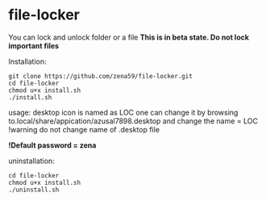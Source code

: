 # file-locker
You can lock and unlock folder or a file
**This is in beta state. Do not lock important files**

Installation: 
```
git clone https://github.com/zena59/file-locker.git
cd file-locker
chmod u+x install.sh
./install.sh
```

usage:
desktop icon is named as LOC
one can change it by browsing to.local/share/appication/azusal7898.desktop
and change the name = LOC
!warning do not change name of .desktop file

**!Default password = zena**


uninstallation:
```
cd file-locker
chmod u+x install.sh
./uninstall.sh
```
